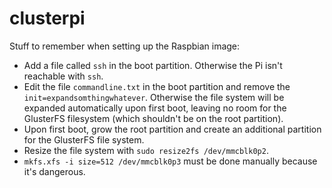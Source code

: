 # clusterpi

Stuff to remember when setting up the Raspbian image:

* Add a file called `ssh` in the boot partition. Otherwise the Pi isn't reachable with `ssh`.
* Edit the file `commandline.txt` in the boot partition and remove the `init=expandsomthingwhatever`. Otherwise the file system will be expanded automatically upon first boot, leaving no room for the GlusterFS filesystem (which shouldn't be on the root partition).
* Upon first boot, grow the root partition and create an additional partition for the GlusterFS file system.
* Resize the file system with `sudo resize2fs /dev/mmcblk0p2`.
* `mkfs.xfs -i size=512 /dev/mmcblk0p3` must be done manually because it's dangerous.
